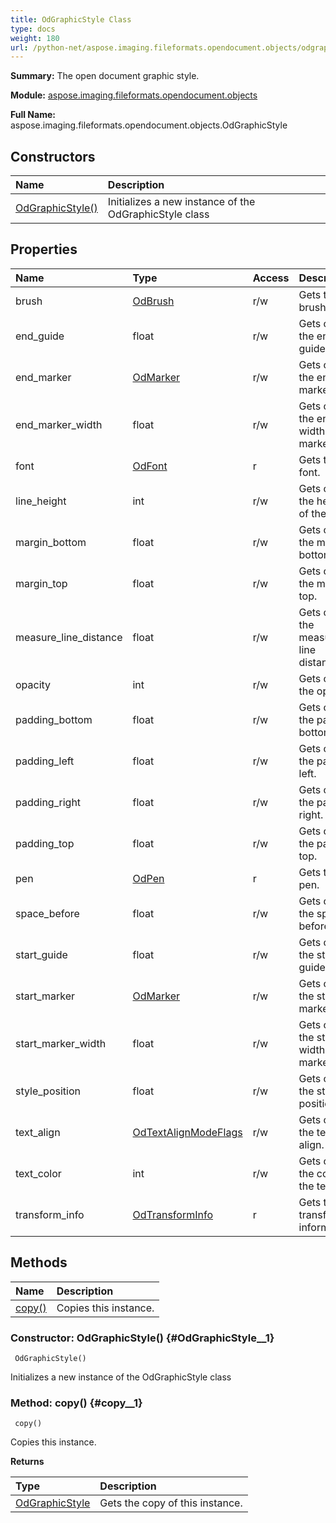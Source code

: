 ```yaml
---
title: OdGraphicStyle Class
type: docs
weight: 180
url: /python-net/aspose.imaging.fileformats.opendocument.objects/odgraphicstyle/
---
```


**Summary:** The open document graphic style.

**Module:** [aspose.imaging.fileformats.opendocument.objects](/imaging/python-net/aspose.imaging.fileformats.opendocument.objects/)

**Full Name:** aspose.imaging.fileformats.opendocument.objects.OdGraphicStyle

## **Constructors**
| **Name** | **Description** |
| :- | :- |
| [OdGraphicStyle()](#OdGraphicStyle__1) | Initializes a new instance of the OdGraphicStyle class |
## **Properties**
| **Name** | **Type** | **Access** | **Description** |
| :- | :- | :- | :- |
| brush | [OdBrush](/imaging/python-net/aspose.imaging.fileformats.opendocument.objects.brush/odbrush/) | r/w | Gets the brush. |
| end_guide | float | r/w | Gets or sets the end guide. |
| end_marker | [OdMarker](/imaging/python-net/aspose.imaging.fileformats.opendocument.objects.graphic/odmarker/) | r/w | Gets or sets the end marker. |
| end_marker_width | float | r/w | Gets or sets the end width of the marker. |
| font | [OdFont](/imaging/python-net/aspose.imaging.fileformats.opendocument.objects.font/odfont/) | r | Gets the font. |
| line_height | int | r/w | Gets or sets the height of the line. |
| margin_bottom | float | r/w | Gets or sets the margin bottom. |
| margin_top | float | r/w | Gets or sets the margin top. |
| measure_line_distance | float | r/w | Gets or sets the measure line distance. |
| opacity | int | r/w | Gets or sets the opacity. |
| padding_bottom | float | r/w | Gets or sets the padding bottom. |
| padding_left | float | r/w | Gets or sets the padding left. |
| padding_right | float | r/w | Gets or sets the padding right. |
| padding_top | float | r/w | Gets or sets the padding top. |
| pen | [OdPen](/imaging/python-net/aspose.imaging.fileformats.opendocument.objects.pen/odpen/) | r | Gets the pen. |
| space_before | float | r/w | Gets or sets the space before. |
| start_guide | float | r/w | Gets or sets the start guide. |
| start_marker | [OdMarker](/imaging/python-net/aspose.imaging.fileformats.opendocument.objects.graphic/odmarker/) | r/w | Gets or sets the start marker. |
| start_marker_width | float | r/w | Gets or sets the start width of the marker. |
| style_position | float | r/w | Gets or sets the style position. |
| text_align | [OdTextAlignModeFlags](/imaging/python-net/aspose.imaging.fileformats.opendocument.enums/odtextalignmodeflags/) | r/w | Gets or sets the text align. |
| text_color | int | r/w | Gets or sets the color of the text. |
| transform_info | [OdTransformInfo](/imaging/python-net/aspose.imaging.fileformats.opendocument.objects/odtransforminfo/) | r | Gets the transform information. |
## **Methods**
| **Name** | **Description** |
| :- | :- |
| [copy()](#copy__1) | Copies this instance. |


### Constructor: OdGraphicStyle() {#OdGraphicStyle__1}


```
 OdGraphicStyle() 
```

Initializes a new instance of the OdGraphicStyle class

### Method: copy() {#copy__1}


```
 copy() 
```

Copies this instance.

**Returns**

| Type | Description |
| :- | :- |
| [OdGraphicStyle](/imaging/python-net/aspose.imaging.fileformats.opendocument.objects/odgraphicstyle/) | Gets the copy of this instance. |


